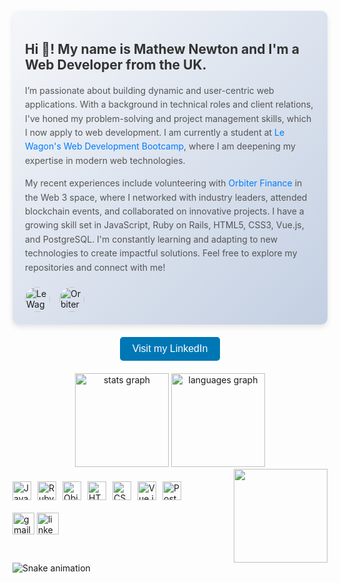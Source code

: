<!-- Profile Header -->
<div style="background: linear-gradient(135deg, #f5f7fa, #c3cfe2); padding: 20px; border-radius: 10px; box-shadow: 0 4px 8px rgba(0, 0, 0, 0.1); margin: 20px 0;">
  <h2 align="left" style="color: #333;">Hi 👋! My name is Mathew Newton and I'm a Web Developer from the UK.</h2>
  <p align="left" style="color: #555; line-height: 1.6;">
    I’m passionate about building dynamic and user-centric web applications. With a background in technical roles and client relations, I've honed my problem-solving and project management skills, which I now apply to web development. I am currently a student at <a href="https://www.lewagon.com" target="_blank" style="text-decoration: none; color: #007bff;">Le Wagon's Web Development Bootcamp</a>, where I am deepening my expertise in modern web technologies.
  </p>
  <p align="left" style="color: #555; line-height: 1.6;">
    My recent experiences include volunteering with <a href="https://www.orbiter.finance" target="_blank" style="text-decoration: none; color: #007bff;">Orbiter Finance</a> in the Web 3 space, where I networked with industry leaders, attended blockchain events, and collaborated on innovative projects. I have a growing skill set in JavaScript, Ruby on Rails, HTML5, CSS3, Vue.js, and PostgreSQL. I'm constantly learning and adapting to new technologies to create impactful solutions. Feel free to explore my repositories and connect with me!
  </p>
  <div style="display: flex; align-items: center; gap: 15px; margin-top: 20px;">
    <img src="https://encrypted-tbn0.gstatic.com/images?q=tbn:ANd9GcSDxrkZYHDAxk2Smzb4Ky-BPHCXEVSsgMxAaiQZH0fUxcpenYXYLirl4KPMX_RUb39H4Q&usqp=CAU" height="40" alt="Le Wagon logo" style="border-radius: 50%;" />
    <img src="https://www.orbiter.finance/orbiter-logo.svg" height="40" alt="Orbiter Finance logo" style="border-radius: 50%;" />
  </div>
</div>

<!-- LinkedIn Button -->
<div style="text-align: center; margin: 20px 0;">
  <a href="https://www.linkedin.com/in/mathewnewton" target="_blank" style="text-decoration: none;">
    <button style="background-color: #0077b5; color: white; border: none; padding: 10px 20px; font-size: 16px; border-radius: 5px; cursor: pointer;">
      Visit my LinkedIn
    </button>
  </a>
</div>

<!-- GitHub Stats -->
<div align="center">
  <img src="https://github-readme-stats.vercel.app/api?username=maurodesouza&hide_title=false&hide_rank=false&show_icons=true&include_all_commits=true&count_private=true&disable_animations=false&theme=dracula&locale=en&hide_border=false" height="150" alt="stats graph"  />
  <img src="https://github-readme-stats.vercel.app/api/top-langs?username=maurodesouza&locale=en&hide_title=false&layout=compact&card_width=320&langs_count=5&theme=dracula&hide_border=false" height="150" alt="languages graph"  />
</div>

<!-- Fun GIF -->
<img align="right" height="150" src="https://i.imgflip.com/65efzo.gif"  />

<!-- Tech Stack -->
<div class="tech-icons" style="display: flex; flex-wrap: wrap; gap: 10px; margin-top: 20px;">
  <img src="https://cdn.jsdelivr.net/gh/devicons/devicon/icons/javascript/javascript-original.svg" height="30" alt="JavaScript logo" class="tech-icon" />
  <img src="https://cdn.jsdelivr.net/gh/devicons/devicon/icons/ruby/ruby-original.svg" height="30" alt="Ruby on Rails logo" class="tech-icon" />
  <img src="https://cdn.jsdelivr.net/gh/devicons/devicon/icons/java/java-original.svg" height="30" alt="Object-Oriented Programming logo" class="tech-icon" />
  <img src="https://cdn.jsdelivr.net/gh/devicons/devicon/icons/html5/html5-original.svg" height="30" alt="HTML5 logo" class="tech-icon" />
  <img src="https://cdn.jsdelivr.net/gh/devicons/devicon/icons/css3/css3-original.svg" height="30" alt="CSS3 logo" class="tech-icon" />
  <img src="https://cdn.jsdelivr.net/gh/devicons/devicon/icons/vuejs/vuejs-original.svg" height="30" alt="Vue.js logo" class="tech-icon" />
  <img src="https://cdn.jsdelivr.net/gh/devicons/devicon/icons/postgresql/postgresql-original.svg" height="30" alt="PostgreSQL logo" class="tech-icon" />
</div>

<!-- Social Media -->
<div align="left" style="margin-top: 20px;">
  <img src="https://img.shields.io/static/v1?message=Gmail&logo=gmail&label=&color=D14836&logoColor=white&labelColor=&style=for-the-badge" height="35" alt="gmail logo"  />
  <img src="https://img.shields.io/static/v1?message=LinkedIn&logo=linkedin&label=&color=0077B5&logoColor=white&labelColor=&style=for-the-badge" height="35" alt="linkedin logo"  />
</div>

<!-- Snake Animation -->
<br clear="both">
<img src="https://raw.githubusercontent.com/maurodesouza/maurodesouza/output/snake.svg" alt="Snake animation" />
